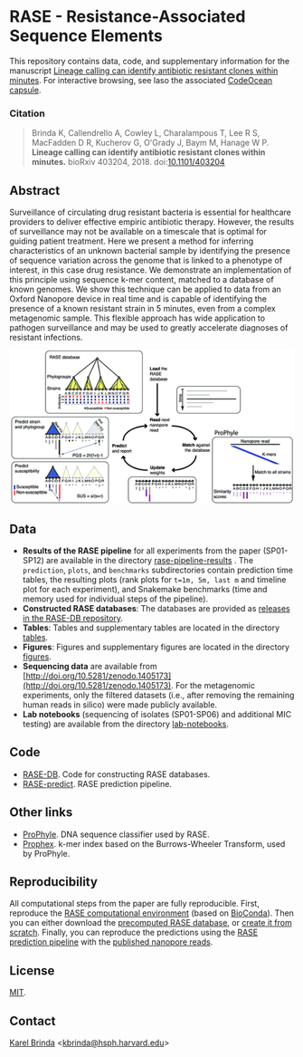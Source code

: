 # RASE - Resistance-Associated Sequence Elements

This repository contains data, code, and supplementary information for the
manuscript [Lineage calling can identify antibiotic resistant clones within
minutes](https://www.biorxiv.org/content/early/2018/08/29/403204). For
interactive browsing, see laso the associated [CodeOcean
capsule](https://codeocean.com/2018/10/01/lineage-calling-can-identify-antibiotic-resistant-clones-within-minutes/).

### Citation

> Brinda K, Callendrello A, Cowley L, Charalampous T, Lee R S, MacFadden D R,
> Kucherov G, O'Grady J, Baym M, Hanage W P. **Lineage calling can identify
> antibiotic resistant clones within minutes.** bioRxiv 403204, 2018.
> doi:[10.1101/403204](https://doi.org/10.1101/403204)

## Abstract

Surveillance of circulating drug resistant bacteria is essential for healthcare
providers to deliver effective empiric antibiotic therapy.  However, the
results of surveillance may not be available on a timescale that is optimal for
guiding patient treatment. Here we present a method for inferring
characteristics of an unknown bacterial sample by identifying the presence of
sequence variation across the genome that is linked to a phenotype of interest,
in this case drug resistance. We demonstrate an implementation of this
principle using sequence k-mer content, matched to a database of known genomes.
We show this technique can be applied to data from an Oxford Nanopore device in
real time and is capable of identifying the presence of a known resistant
strain in 5 minutes, even from a complex metagenomic sample. This flexible
approach has wide application to pathogen surveillance and may be used to
greatly accelerate diagnoses of resistant infections.

[![Overview of the RASE method](rase.png)](figures/Figure_1.pdf)


## Data

* **Results of the RASE pipeline** for all experiments from the paper
  (SP01-SP12) are available in the directory
  [rase-pipeline-results](rase-pipeline-results) . The `prediction`, `plots`,
  and `benchmarks` subdirectories contain prediction time tables, the resulting
  plots (rank plots for `t=1m, 5m, last m` and timeline plot for each
  experiment), and Snakemake benchmarks (time and memory used for individual
  steps of the pipeline).
* **Constructed RASE databases**: The databases are provided as [releases in
  the RASE-DB repository](https://github.com/c2-d2/rase-db/releases).
* **Tables**: Tables and supplementary tables are located in the directory
  [tables](tables).
* **Figures**: Figures and supplementary figures are located in the directory
  [figures](figures).
* **Sequencing data** are available from
  [http://doi.org/10.5281/zenodo.1405173](http://doi.org/10.5281/zenodo.1405173).
  For the metagenomic experiments, only the filtered datasets (i.e., after
  removing the remaining human reads in silico) were made publicly available.
* **Lab notebooks** (sequencing of isolates (SP01-SP06) and additional MIC
  testing) are available from the directory [lab-notebooks](lab-notebooks).


## Code

* [RASE-DB](http://github.com/c2-d2/rase-db). Code for constructing RASE
  databases.
* [RASE-predict](http://github.com/c2-d2/rase-predict). RASE prediction
  pipeline.


## Other links

* [ProPhyle](http://prophyle.github.io). DNA sequence classifier used by RASE.
* [Prophex](http://github.com/prophyle/prophex). k-mer index based on the
  Burrows-Wheeler Transform, used by ProPhyle.


## Reproducibility

All computational steps from the paper are fully reproducible. First, reproduce
the [RASE computational environment](environment.md) (based on
[BioConda](https://bioconda.github.io/)). Then you can either download the
[precomputed RASE database](https://github.com/c2-d2/rase-db/releases/tag/v01),
or [create it from scratch](https://github.com/c2-d2/rase-db). Finally, you can
reproduce the predictions using the [RASE prediction
pipeline](https://github.com/c2-d2/rase-predict) with the [published nanopore
reads](https://zenodo.org/record/1405173).


## License

[MIT](LICENSE).


## Contact

[Karel Brinda](https://scholar.harvard.edu/brinda) \<kbrinda@hsph.harvard.edu\>

